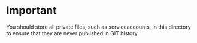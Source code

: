 # Important
You should store all private files, such as serviceaccounts, in this directory to ensure that they are never published in GIT history